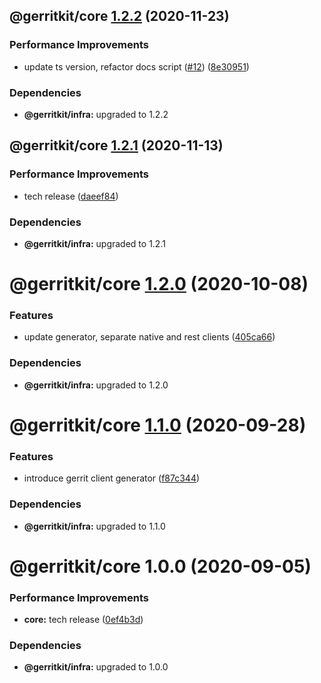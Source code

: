 ## @gerritkit/core [1.2.2](https://github.com/gerritkit/client/compare/@gerritkit/core@1.2.1...@gerritkit/core@1.2.2) (2020-11-23)


### Performance Improvements

* update ts version, refactor docs script ([#12](https://github.com/gerritkit/client/issues/12)) ([8e30951](https://github.com/gerritkit/client/commit/8e309517c6d8abfc91ff14477184ce341c1c4473))





### Dependencies

* **@gerritkit/infra:** upgraded to 1.2.2

## @gerritkit/core [1.2.1](https://github.com/gerritkit/client/compare/@gerritkit/core@1.2.0...@gerritkit/core@1.2.1) (2020-11-13)


### Performance Improvements

* tech release ([daeef84](https://github.com/gerritkit/client/commit/daeef84c562b2fe66c5f791d4fa7dbe8a7d55843))





### Dependencies

* **@gerritkit/infra:** upgraded to 1.2.1

# @gerritkit/core [1.2.0](https://github.com/gerritkit/client/compare/@gerritkit/core@1.1.0...@gerritkit/core@1.2.0) (2020-10-08)


### Features

* update generator, separate native and rest clients ([405ca66](https://github.com/gerritkit/client/commit/405ca66426fea60518cf1117e1817bfb8ee8b211))





### Dependencies

* **@gerritkit/infra:** upgraded to 1.2.0

# @gerritkit/core [1.1.0](https://github.com/gerritkit/client/compare/@gerritkit/core@1.0.0...@gerritkit/core@1.1.0) (2020-09-28)


### Features

* introduce gerrit client generator ([f87c344](https://github.com/gerritkit/client/commit/f87c344aeeb7c359e66f3c6a9413c4c5bc561b33))





### Dependencies

* **@gerritkit/infra:** upgraded to 1.1.0

# @gerritkit/core 1.0.0 (2020-09-05)


### Performance Improvements

* **core:** tech release ([0ef4b3d](https://github.com/gerritkit/client/commit/0ef4b3df9efd6b940612b907bc4ae43275fdb826))





### Dependencies

* **@gerritkit/infra:** upgraded to 1.0.0
